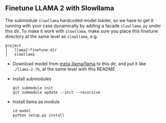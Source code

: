 ## Finetune LLAMA 2 with Slowllama

The submodule `slowllama` hardcoded model loader, so we have to get it running 
with your case dynamically by adding a facade `slowllama.py` under this dir. To 
make it work with `slowllama`, make sure you place this finetune directory at the 
same level as `slowllama`, e.g.

```
project
│   llama2-finetune-dir
│   slowllama
```

- Download model from [meta-llama/llama](https://github.com/meta-llama/llama) to 
this dir, and put it like `./llama-2-7b`, at the same level with this README

- Install submodules
    ```
    git submodule init
    git submodule update --init --recursive
    ```

- Install llama as module
    ```
    cd model
    python setup.py install
    ```